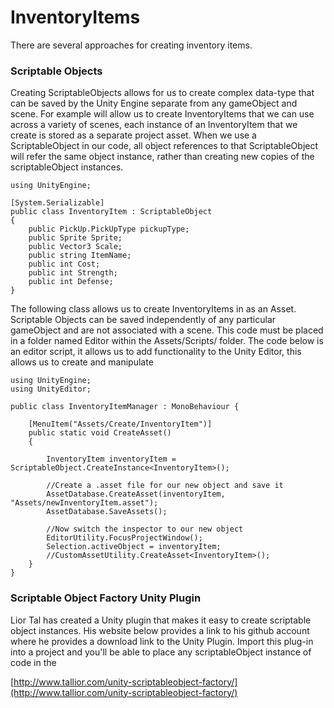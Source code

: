 # InventoryItems

There are several approaches for creating inventory items.

### Scriptable Objects

Creating ScriptableObjects allows for us to create complex data-type that can be saved by the Unity Engine separate from any gameObject and scene.  For example will allow us to create InventoryItems that we can use across a variety of scenes, each instance of an InventoryItem that we create is stored as a separate project asset. When we use a ScriptableObject in our code, all object references to that ScriptableObject will refer the same object instance, rather than creating new copies of the scriptableObject instances.

```
using UnityEngine;

[System.Serializable]
public class InventoryItem : ScriptableObject
{
    public PickUp.PickUpType pickupType;
    public Sprite Sprite;
    public Vector3 Scale;
    public string ItemName;
    public int Cost;
    public int Strength;
    public int Defense;
}
```

The following class allows us to create InventoryItems in as an Asset. Scriptable Objects can be saved independently of any particular gameObject and are not associated with a scene.  This code must be placed in a folder named Editor within the Assets/Scripts/ folder. The code below is an editor script, it allows us to add functionality to the Unity Editor, this allows us to create and manipulate

```
using UnityEngine;
using UnityEditor;

public class InventoryItemManager : MonoBehaviour {

    [MenuItem("Assets/Create/InventoryItem")]
    public static void CreateAsset()
    {

        InventoryItem inventoryItem = ScriptableObject.CreateInstance<InventoryItem>();

        //Create a .asset file for our new object and save it
        AssetDatabase.CreateAsset(inventoryItem, "Assets/newInventoryItem.asset");
        AssetDatabase.SaveAssets();

        //Now switch the inspector to our new object
        EditorUtility.FocusProjectWindow();
        Selection.activeObject = inventoryItem;
        //CustomAssetUtility.CreateAsset<InventoryItem>();
    }
}
```

### Scriptable Object Factory Unity Plugin

Lior Tal has created a Unity plugin that makes it easy to create scriptable object instances.  His website below provides a link to his github account where he provides a download link to the Unity Plugin.  Import this plug-in into a project and you'll be able to place any scriptableObject instance of code in the

[http://www.tallior.com/unity-scriptableobject-factory/](http://www.tallior.com/unity-scriptableobject-factory/)

### 





